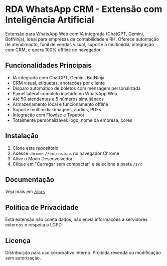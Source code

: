 # RDA WhatsApp CRM - Extensão com Inteligência Artificial

Extensão para WhatsApp Web com IA integrada (ChatGPT, Gemini, BotNinja), ideal para empresas de contabilidade e RH.
Oferece automação de atendimento, funil de vendas visual, suporte a multimídia, integração com CRM, e opera 100% offline no navegador.

## Funcionalidades Principais
- IA integrada com ChatGPT, Gemini, BotNinja
- CRM visual, etiquetas, anotações por cliente
- Disparo automático de boletos com mensagem personalizada
- Painel lateral completo injetado no WhatsApp Web
- Até 50 atendentes e 5 números simultâneos
- Armazenamento local e funcionamento offline
- Suporte multimídia: imagens, áudios, PDFs
- Integração com Flowise e Typebot
- Totalmente personalizável: logo, nome da empresa, cores

## Instalação
1. Clone este repositório
2. Acesse `chrome://extensions` no navegador Chrome
3. Ative o Modo Desenvolvedor
4. Clique em "Carregar sem compactar" e selecione a pasta `/src`

## Documentação
Veja mais em [`/docs`](./docs)

## Política de Privacidade
Esta extensão não coleta dados, não envia informações a servidores externos e respeita a LGPD.

## Licença
Distribuição para uso corporativo interno. Proibida revenda ou modificação sem autorização.

